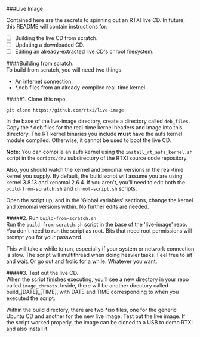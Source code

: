 ###Live Image

Contained here are the secrets to spinning out an RTXI live CD. In future, this README will contain instructions for:  
 - [ ] Building the live CD from scratch.  
 - [ ] Updating a downloaded CD.  
 - [ ] Editing an already-extracted live CD's chroot filesystem.  

####Building from scratch.  
To build from scratch, you will need two things:  
 - An internet connection. 
 - \*.deb files from an already-compiled real-time kernel.  

#####1. Clone this repo. 
````
git clone https://github.com/rtxi/live-image
````

In the base of the live-image directory, create a directory called `deb_files`. Copy the \*.deb files for the real-time kernel headers and image into this directory. The RT kernel binaries you include **must** have the aufs kernel module compiled. Otherwise, it cannot be used to boot the live CD.   

**Note:** You can compilie an aufs kernel using the `install_rt_aufs_kernel.sh` script in the `scripts/dev` subdirectory of the RTXI source code repository.  

Also, you should watch the kernel and xenomai versions in the real-time kernel you supply. By default, the build script will assume you are using kernel 3.8.13 and xenomai 2.6.4. If you aren't, you'll need to edit both the `build-from-scratch.sh` and `chroot-script.sh` scripts. 

Open the script up, and in the 'Global variables' sections, change the kernel and xenomai versions within. No further edits are needed.  

#####2. Run `build-from-scratch.sh`  
Run the `build-from-scratch.sh` script in the base of the 'live-image' repo. You don't need to run the script as root. Bits that need root permissions will prompt you for your password.  

This will take a while to run, especially if your system or network connection is slow. The script will multithread when doing heavier tasks. Feel free to sit and wait. Or go out and frolic for a while. Whatever you want.  


#####3. Test out the live CD.  
When the script finishes executing, you'll see a new directory in your repo called `image_chroots`. Inside, there will be another directory called build_[DATE]_[TIME], with DATE and TIME corresponding to when you executed the script. 

Within the build directory, there are two *iso files, one for the generic Ubuntu CD and another for the new live image. Test out the live image. If the script worked properly, the image can be cloned to a USB to demo RTXI and also install it.  
